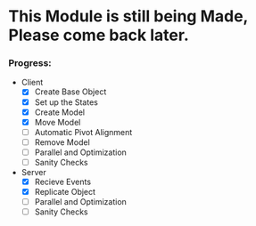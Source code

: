 # This Module is still being Made, Please come back later.
### Progress:

* Client
  - [x] Create Base Object
  - [x] Set up the States
  - [x] Create Model
  - [x] Move Model
  - [ ] Automatic Pivot Alignment
  - [ ] Remove Model
  - [ ] Parallel and Optimization
  - [ ] Sanity Checks
 
* Server
  - [x] Recieve Events
  - [x] Replicate Object
  - [ ] Parallel and Optimization
  - [ ] Sanity Checks
